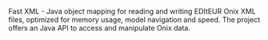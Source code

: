 Fast XML - Java object mapping for reading and writing EDItEUR Onix XML files, optimized for memory usage, model navigation and speed. The project offers an Java API to access and manipulate Onix data.